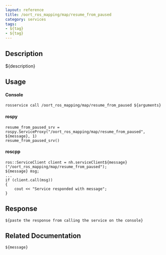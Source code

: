 ```yaml
---
layout: reference
title: /oort_ros_mapping/map/resume_from_paused
category: services
tags: 
- ${tag} 
- ${tag}
---
```


## Description
${description}

## Usage
#### Console
```
rosservice call /oort_ros_mapping/map/resume_from_paused ${arguments}
```

#### rospy
```
resume_from_paused_srv = rospy.ServiceProxy("/oort_ros_mapping/map/resume_from_paused", ${message}, 1)
resume_from_paused_srv()
```

#### roscpp
```
ros::ServiceClient client = nh.serviceClient${message}("/oort_ros_mapping/map/resume_from_paused");
${message} msg;
...
if (client.call(msg))
{
    cout << "Service responded with message";
}
```

## Response
```
${paste the response from calling the service on the console}
```

## Related Documentation
``${message}``